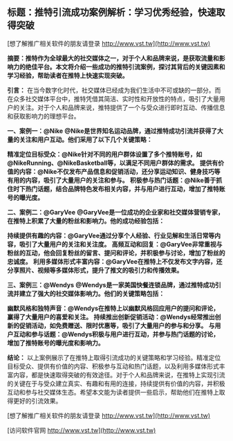 ## **标题：推特引流成功案例解析：学习优秀经验，快速取得突破**

[想了解推广相关软件的朋友请登录 http://www.vst.tw](http://www.vst.tw)

**摘要：推特作为全球最大的社交媒体之一，对于个人和品牌来说，是获取流量和影响力的绝佳平台。本文将介绍一些成功的推特引流案例，探讨其背后的关键因素和学习经验，帮助读者在推特上快速实现突破。**

**引言：**
在当今数字化时代，社交媒体已经成为我们生活中不可或缺的一部分。而在众多社交媒体平台中，推特凭借其简洁、实时性和开放性的特点，吸引了大量用户的关注。对于个人和品牌来说，推特提供了一个与受众进行即时互动、传播信息和获取影响力的理想平台。

**一、案例一：@Nike**
**@Nike是世界知名运动品牌，通过推特成功引流并获得了大量的关注和用户互动。他们采用了以下几个关键策略：**

**精准定位目标受众：@Nike针对不同的用户群体设置了多个推特账号，如@NikeRunning、@NikeBasketball等，以满足不同用户群体的需求。**
**提供有价值的内容：@Nike不仅发布产品信息和促销活动，还分享运动知识、健身技巧等有用的内容，吸引了大量用户的关注和参与。**
**积极参与热门话题：@Nike善于抓住时下热门话题，结合品牌特色发布相关内容，并与用户进行互动，增加了推特账号的曝光度。**

**二、案例二：@GaryVee**
**@GaryVee是一位成功的企业家和社交媒体营销专家，在推特上积累了大量的粉丝和影响力。他的成功经验包括：**

**持续提供有趣的内容：@GaryVee通过分享个人经验、行业见解和生活日常等内容，吸引了大量用户的关注和关注度。**
**高频互动和回复：@GaryVee非常重视与粉丝的互动，他会回复粉丝的留言、提问和评论，并积极参与讨论，增加了粉丝的忠诚度。**
**利用多媒体形式丰富内容：@GaryVee在推特上不仅发布文字内容，还分享照片、视频等多媒体形式，提升了推文的吸引力和传播效果。**

**三、案例三：@Wendys**
**@Wendys是一家美国快餐连锁品牌，通过推特成功引流并建立了强大的社交媒体影响力。他们的关键策略包括：**

**幽默风格和独特声音：@Wendys在推特上以幽默风格回应用户的提问和评论，赢得了大量用户的喜爱和关注。**
**持续推出创新促销活动：@Wendys经常推出创新的促销活动，如免费赠送、限时优惠等，吸引了大量用户的参与和分享。**
**与用户互动和参与话题：@Wendys积极与用户进行互动，并参与热门话题的讨论，增加了推特账号的曝光度和影响力。**

**结论：**
以上案例展示了在推特上取得引流成功的关键策略和学习经验。精准定位目标受众、提供有价值的内容、积极参与互动和热门话题，以及利用多媒体形式丰富内容，都是快速取得突破的有效途径。对于个人和品牌来说，在推特上实现引流的关键在于与受众建立真实、有趣和有用的连接，持续提供有价值的内容，并积极互动和参与社交媒体生态。希望本文能为读者提供一些启示，帮助他们在推特上取得更好的引流效果。

[想了解推广相关软件的朋友请登录 http://www.vst.tw](http://www.vst.tw)


[访问软件官网 http://www.vst.tw](http://www.vst.tw)
